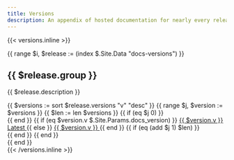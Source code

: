 ```yaml
---
title: Versions
description: An appendix of hosted documentation for nearly every release of Bootstrap, from v1 through v4.
---
```


{{< versions.inline >}}
<div class="row">
{{ range $i, $release := (index $.Site.Data "docs-versions") }}
  <div class="col-md">
    <h2>{{ $release.group }}</h2>
    <p>{{ $release.description }}</p>
    {{ $versions := sort $release.versions "v" "desc" }}
    {{ range $j, $version := $versions }}
      {{ $len := len $versions }}
      {{ if (eq $j 0) }}<div class="list-group">{{ end }}
        {{ if (eq $version.v $.Site.Params.docs_version) }}
          <a class="list-group-item list-group-item-action py-2 text-primary d-flex justify-content-between align-items-center" href="{{ $release.baseurl }}/{{ $version.v }}/">
            {{ $version.v }}
            <span class="badge badge-primary">Latest</span>
          </a>
        {{ else }}
          <a class="list-group-item list-group-item-action py-2 text-primary" href="{{ $release.baseurl }}/{{ $version.v }}/">
            {{ $version.v }}
          </a>
        {{ end }}
      {{ if (eq (add $j 1) $len) }}</div>{{ end }}
    {{ end }}
  </div>
{{ end }}
</div>
{{< /versions.inline >}}
